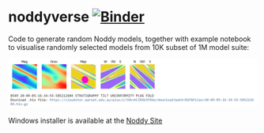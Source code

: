 # noddyverse [![Binder](https://mybinder.org/badge_logo.svg)](https://mybinder.org/v2/gh/Loop3D/noddyverse/HEAD?filepath=noddyverse%20remote%20files.ipynb)


Code to generate random Noddy models, together with example notebook to visualise randomly selected models from 10K subset of 1M model suite:

![Example output](images/example.png)
   
Windows installer is available at the <a href="http://tectonique.net/noddy" target="_blank">Noddy Site</a>
   



